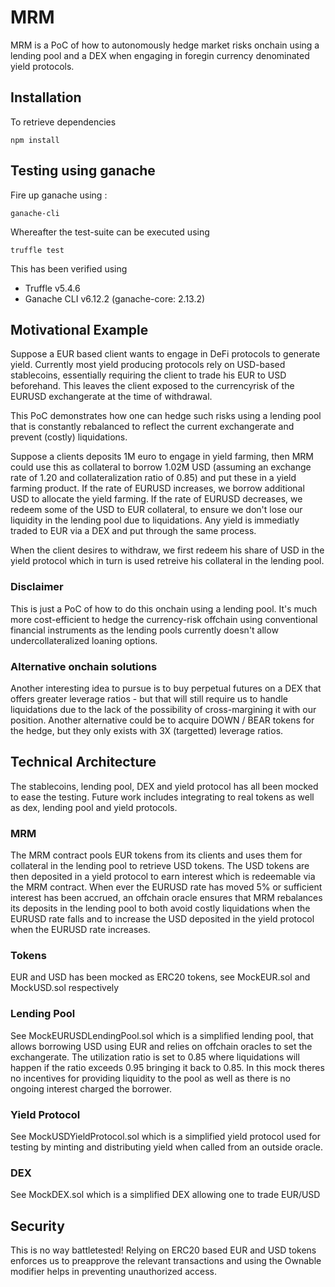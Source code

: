 # MRM
MRM is a PoC of how to autonomously hedge market risks onchain using a lending pool and a DEX when engaging in foregin currency denominated yield protocols.

## Installation
To retrieve dependencies 
```
npm install
```

## Testing using ganache
Fire up ganache using :
```
ganache-cli
```
Whereafter the test-suite can be executed using
```
truffle test
```

This has been verified using 
* Truffle v5.4.6
* Ganache CLI v6.12.2 (ganache-core: 2.13.2)

## Motivational Example
Suppose a EUR based client wants to engage in DeFi protocols to generate yield. Currently most yield producing protocols rely on USD-based stablecoins, essentially requiring the client to trade his EUR to USD beforehand. This leaves the client exposed to the currencyrisk of the EURUSD exchangerate at the time of withdrawal.
 
This PoC demonstrates how one can hedge such risks using a lending pool that is constantly rebalanced to reflect the current exchangerate and prevent (costly) liquidations. 

Suppose a clients deposits 1M euro to engage in yield farming, then MRM could use this as collateral to borrow 1.02M USD (assuming an exchange rate of 1.20 and collateralization ratio of 0.85) and put these in a yield farming product. If the rate of EURUSD increases, we borrow additional USD to allocate the yield farming. If the rate of EURUSD decreases, we redeem some of the USD to EUR collateral, to ensure we don't lose our liquidity in the lending pool due to liquidations. Any yield is immediatly traded to EUR via a DEX and put through the same process.

When the client desires to withdraw, we first redeem his share of USD in the yield protocol which in turn is used retreive his collateral in the lending pool. 

### Disclaimer
This is just a PoC of how to do this onchain using a lending pool. It's much more cost-efficient to hedge the currency-risk offchain using conventional financial instruments as the lending pools currently doesn't allow undercollateralized loaning options. 

### Alternative onchain solutions
Another interesting idea to pursue is to buy perpetual futures on a DEX that offers greater leverage ratios - but that will still require us to handle liquidations due to the lack of the possibility of cross-margining it with our position. Another alternative could be to acquire DOWN / BEAR tokens for the hedge, but they only exists with 3X (targetted) leverage ratios.

## Technical Architecture
The stablecoins, lending pool, DEX and yield protocol has all been mocked to ease the testing. Future work includes integrating to real tokens as well as dex, lending pool and yield protocols.

### MRM
The MRM contract pools EUR tokens from its clients and uses them for collateral in the lending pool to retrieve USD tokens. The USD tokens are then deposited in a yield protocol to earn interest which is redeemable via the MRM contract. When ever the EURUSD rate has moved 5% or sufficient interest has been accrued, an offchain oracle ensures that MRM rebalances its deposits in the lending pool to both avoid costly liquidations when the EURUSD rate falls and to increase the USD deposited in the yield protocol when the EURUSD rate increases.   

### Tokens
EUR and USD has been mocked as ERC20 tokens, see MockEUR.sol and MockUSD.sol respectively

### Lending Pool
See MockEURUSDLendingPool.sol which is a simplified lending pool, that allows borrowing USD using EUR and relies on offchain oracles to set the exchangerate.
The utilization ratio is set to 0.85 where liquidations will happen if the ratio exceeds 0.95 bringing it back to 0.85. In this mock theres no incentives for providing liquidity to the pool as well as there is no ongoing interest charged the borrower.

### Yield Protocol
See MockUSDYieldProtocol.sol which is a simplified yield protocol used for testing by minting and distributing yield when called from an outside oracle.

### DEX
See MockDEX.sol which is a simplified DEX allowing one to trade EUR/USD

## Security
This is no way battletested!
Relying on ERC20 based EUR and USD tokens enforces us to preapprove the relevant transactions and using the Ownable modifier helps in preventing unauthorized access.
